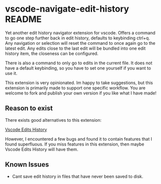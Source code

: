 # vscode-navigate-edit-history README

Yet another edit history navigator extension for vscode. Offers a command to go one step further back in edit history, defaults to keybinding ctrl+q. Any navigation or selection will reset the command to once again go to the latest edit. Any edits close to the last edit will be bundled into one edit history item, the closeness can be configured.

There is also a command to only go to edits in the current file. It does not have a default keybinding, so you have to set one yourself if you want to use it.

This extension is very opinionated. Im happy to take suggestions, but this extension is primarily made to support one specific workflow. You are welcome to fork and publish your own version if you like what I have made!

## Reason to exist

There exists good alternatives to this extension:

[Vscode Edits History](https://github.com/mishkinf/vscode-edits-history)

However, I encountered a few bugs and found it to contain features that I found superfluous. If you miss features in this extension, then maybe Vscode Edits History will have them.

## Known Issues

- Cant save edit history in files that have never been saved to disk.
